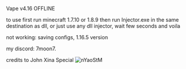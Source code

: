 Vape v4.16 OFFLINE

to use first run minecraft 1.7.10 or 1.8.9 then run Injector.exe in the same destination as dll, or just use any dll injector, wait few seconds and voila

not working: saving configs, 1.16.5 version

my discord: 7moon7.

credits to John Xina Special
![nYaoStM](https://github.com/user-attachments/assets/4ceaad19-7ff2-4c47-b9c1-0c104522ce36)
